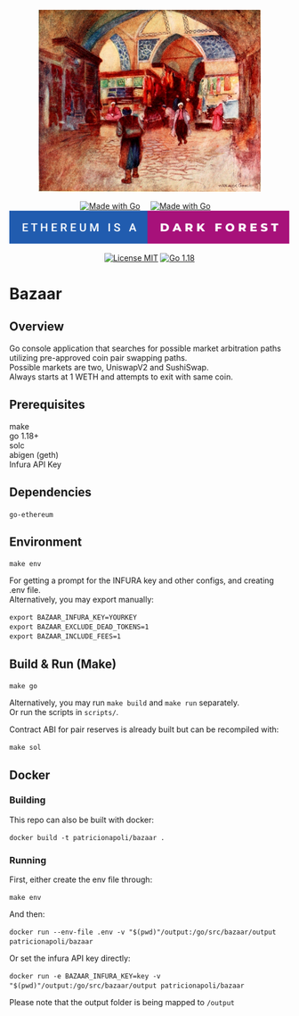 
<p align="center">
    <img alt="Grand Bazaar" src="assets/bazaar.jpg" width="400px"/>
</p>

<div align="center">

  <a style="margin-right:15px" href="#"><img src="https://forthebadge.com/images/badges/made-with-go.svg" alt="Made with Go"/></a>
  <a style="margin-right:15px" href="#"><img src="https://forthebadge.com/images/badges/powered-by-black-magic.svg" alt="Made with Go"/></a>
  <a href="https://www.paradigm.xyz/2020/08/ethereum-is-a-dark-forest"><img src="assets/dark-forest.svg" alt="Ethereum is a dark forest"/></a>


  <a href="https://opensource.org/licenses/MIT"><img src="https://img.shields.io/badge/License-MIT-brightgreen.svg" alt="License MIT"/></a>
  <a href="https://opensource.org/licenses/MIT"><img src="https://img.shields.io/badge/go-1.18-blue.svg" alt="Go 1.18"/></a>
</div>


# Bazaar

## Overview

Go console application that searches for possible market arbitration paths utilizing pre-approved coin pair swapping paths.  
Possible markets are two, UniswapV2 and SushiSwap.  
Always starts at 1 WETH and attempts to exit with same coin.

## Prerequisites

make  
go 1.18+  
solc  
abigen (geth)  
Infura API Key

## Dependencies

`go-ethereum`

## Environment

`make env`  

For getting a prompt for the INFURA key and other configs, and creating .env file.  
Alternatively, you may export manually:

`export BAZAAR_INFURA_KEY=YOURKEY`  
`export BAZAAR_EXCLUDE_DEAD_TOKENS=1`  
`export BAZAAR_INCLUDE_FEES=1`

## Build & Run (Make)

`make go`  

Alternatively, you may run `make build` and `make run` separately.  
Or run the scripts in `scripts/`.  

Contract ABI for pair reserves is already built but can be recompiled with:  

`make sol`

## Docker

### Building

This repo can also be built with docker:  

`docker build -t patricionapoli/bazaar .` 

### Running 

First, either create the env file through:

`make env`  

And then:  

`docker run --env-file .env -v "$(pwd)"/output:/go/src/bazaar/output patricionapoli/bazaar`  

Or set the infura API key directly:  

`docker run -e BAZAAR_INFURA_KEY=key -v "$(pwd)"/output:/go/src/bazaar/output patricionapoli/bazaar`  

Please note that the output folder is being mapped to `/output`